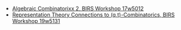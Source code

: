 * [Algebraic Combinatorixx 2, BIRS Workshop 17w5012](http://www.birs.ca/events/2017/5-day-workshops/17w5012)
* [Representation Theory Connections to (q,t)-Combinatorics, BIRS Workshop 19w5131](http://www.birs.ca/events/2019/5-day-workshops/19w5131)
